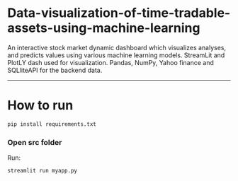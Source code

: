# Data-visualization-of-time-tradable-assets-using-machine-learning
An interactive stock market dynamic dashboard which visualizes analyses, and predicts values using various machine learning models. StreamLit and PlotLY dash used for visualization. Pandas, NumPy, Yahoo finance and SQLliteAPI for the backend data.

---------------------------------------------------------------------------------------------------------------------------------
# How to run

```bash
pip install requirements.txt
```

### Open src folder
Run:
```bash
streamlit run myapp.py
```
